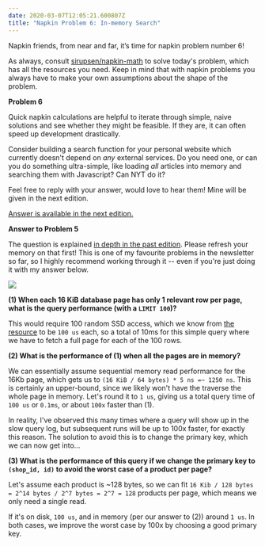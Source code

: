 ```yaml
---
date: 2020-03-07T12:05:21.600807Z
title: "Napkin Problem 6: In-memory Search"
---
```


Napkin friends, from near and far, it’s time for napkin problem number 6!

As always, consult [sirupsen/napkin-math][ghnp] to solve today's problem, which
has all the resources you need. Keep in mind that with napkin problems you
always have to make your own assumptions about the shape of the problem.

**Problem 6**

Quick napkin calculations are helpful to iterate through simple, naive solutions
and see whether they might be feasible. If they are, it can often speed up
development drastically.

Consider building a search function for your personal website which currently
doesn't depend on _any_ external services. Do you need one, or can you do
something ultra-simple, like loading _all_ articles into memory and searching
them with Javascript? Can NYT do it?

Feel free to reply with your answer, would love to hear them! Mine will be given in the next edition.

[Answer is available in the next edition.](/napkin/problem-7/)

**Answer to Problem 5**

The question is explained [in depth in the past edition][np5]. Please refresh
your memory on that first! This is one of my favourite problems in the newsletter
so far, so I highly recommend working through it -- even if you're just doing it
with my answer below.

![](/static/images/ba039ecb-9a11-4e32-b495-fa90f6caef4c.png)

**(1) When each 16 KiB database page has only 1 relevant row per page, what is the
query performance (with a `LIMIT 100`)?**

This would require 100 random SSD access, which we know from [the
resource][ghnp] to be `100 us` each, so a total of 10ms for this simple query
where we have to fetch a full page for each of the 100 rows.

**(2) What is the performance of (1) when all the pages are in memory?**

We can essentially assume sequential memory read performance for the 16Kb page,
which gets us to `(16 KiB / 64 bytes) * 5 ns =~ 1250 ns`.  This is certainly an
upper-bound, since we likely won't have the traverse the whole page in memory.
Let's round it to `1 us`, giving us a total query time of `100 us` or `0.1ms`,
or about `100x` faster than (1).

In reality, I've observed this many times where a query will show up in the slow
query log, but subsequent runs will be up to 100x faster, for exactly this
reason. The solution to avoid this is to change the primary key, which we can
now get into...

**(3) What is the performance of this query if we change the primary key to
`(shop_id, id)` to avoid the worst case of a product per page?**

Let's assume each product is ~128 bytes, so we can fit `16 Kib / 128 bytes =
2^14 bytes / 2^7 bytes = 2^7 = 128` products per page, which means we only need
a single read.

If it's on disk, `100 us`, and in memory (per our answer to (2)) around `1 us`.
In both cases, we improve the worst case by 100x by choosing a good primary key.

[np5]: https://sirupsen.com/napkin/problem-5/
[ghnp]: https://github.com/sirupsen/napkin-math
